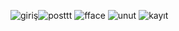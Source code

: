 ![giriş](https://github.com/pinarnurdemirtas/InstagramClone/assets/112588321/56b47d55-8fcb-4e47-bd28-68b366c38e36)![posttt](https://github.com/pinarnurdemirtas/InstagramClone/assets/112588321/e1f75364-2c87-4b17-933c-49f4dc280e95)
![fface](https://github.com/pinarnurdemirtas/InstagramClone/assets/112588321/e9e39486-c6b6-4fb5-8a31-e794c7ae3384)
![unut](https://github.com/pinarnurdemirtas/InstagramClone/assets/112588321/635e151a-1184-4658-ab1b-edbe18113472)
![kayıt](https://github.com/pinarnurdemirtas/InstagramClone/assets/112588321/be0202b4-536c-4692-b793-cf6e38a8135b)
